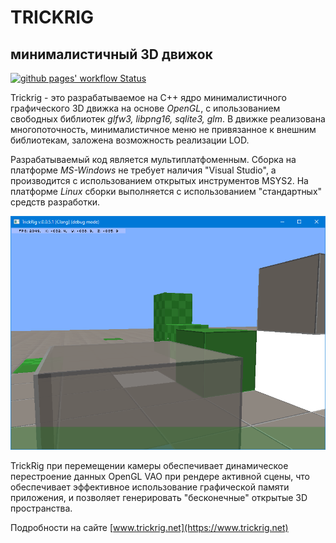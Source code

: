 # TRICKRIG
## минималистичный 3D движок

<a title="GitHub Actions" href="https://github.com/bigov/trickrig/actions?query=workflow%3ACMake"><img alt="github pages' workflow Status" src="https://img.shields.io/github/workflow/status/bigov/trickrig/github%20pages?longCache=true&style=flat-square&label=build&logo=github"></a>

Trickrig - это разрабатываемое на C++ ядро минималистичного графического 3D движка на основе _OpenGL_, с ипользованием свободных библиотек _glfw3, libpng16, sqlite3, glm_. В движке реализована многопоточность, минималистичное меню не привязанное к внешним библиотекам, заложена возможность реализации LOD.
 
Разрабатываемый код является мультиплатфоменным. Сборка на платформе _MS-Windows_ не требует наличия "Visual Studio", а производится с использованием открытых инструментов MSYS2. На платформе _Linux_ сборки выполняется с использованием "стандартных" средств разработки.

![demo](demo0.png)

TrickRig при перемещении камеры обеспечивает динамическое перестроение данных OpenGL VAO при рендере активной сцены, что обеспечивает эффективное использование графической памяти приложения, и позволяет генерировать "бесконечные" открытые 3D пространства.

Подробности на сайте [www.trickrig.net](https://www.trickrig.net)
